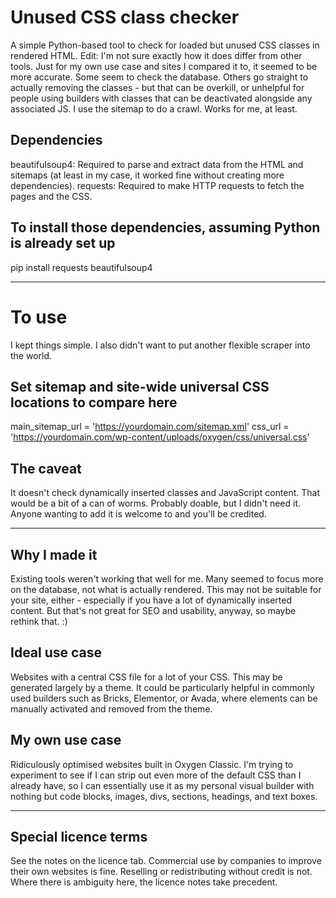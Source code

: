 # Unused CSS class checker
A simple Python-based tool to check for loaded but unused CSS classes in rendered HTML.
Edit: I'm not sure exactly how it does differ from other tools. Just for my own use case and sites I compared it to, it seemed to be more accurate. Some seem to check the database. Others go straight to actually removing the classes - but that can be overkill, or unhelpful for people using builders with classes that can be deactivated alongside any associated JS. I use the sitemap to do a crawl. Works for me, at least.

## Dependencies
beautifulsoup4: Required to parse and extract data from the HTML and sitemaps (at least in my case, it worked fine without creating more dependencies).
requests: Required to make HTTP requests to fetch the pages and the CSS.

## To install those dependencies, assuming Python is already set up
pip install requests beautifulsoup4

----

# To use
I kept things simple. I also didn't want to put another flexible scraper into the world.

## Set sitemap and site-wide universal CSS locations to compare here
main_sitemap_url = 'https://yourdomain.com/sitemap.xml'
css_url = 'https://yourdomain.com/wp-content/uploads/oxygen/css/universal.css'

## The caveat
It doesn't check dynamically inserted classes and JavaScript content. That would be a bit of a can of worms. Probably doable, but I didn't need it. Anyone wanting to add it is welcome to and you'll be credited.

----

## Why I made it
Existing tools weren't working that well for me. Many seemed to focus more on the database, not what is actually rendered. This may not be suitable for your site, either - especially if you have a lot of dynamically inserted content. But that's not great for SEO and usability, anyway, so maybe rethink that. :)

## Ideal use case
Websites with a central CSS file for a lot of your CSS. This may be generated largely by a theme. It could be particularly helpful in commonly used builders such as Bricks, Elementor, or Avada, where elements can be manually activated and removed from the theme.

## My own use case
Ridiculously optimised websites built in Oxygen Classic. I'm trying to experiment to see if I can strip out even more of the default CSS than I already have, so I can essentially use it as my personal visual builder with nothing but code blocks, images, divs, sections, headings, and text boxes.

---

## Special licence terms
See the notes on the licence tab. Commercial use by companies to improve their own websites is fine. Reselling or redistributing without credit is not. Where there is ambiguity here, the licence notes take precedent.
